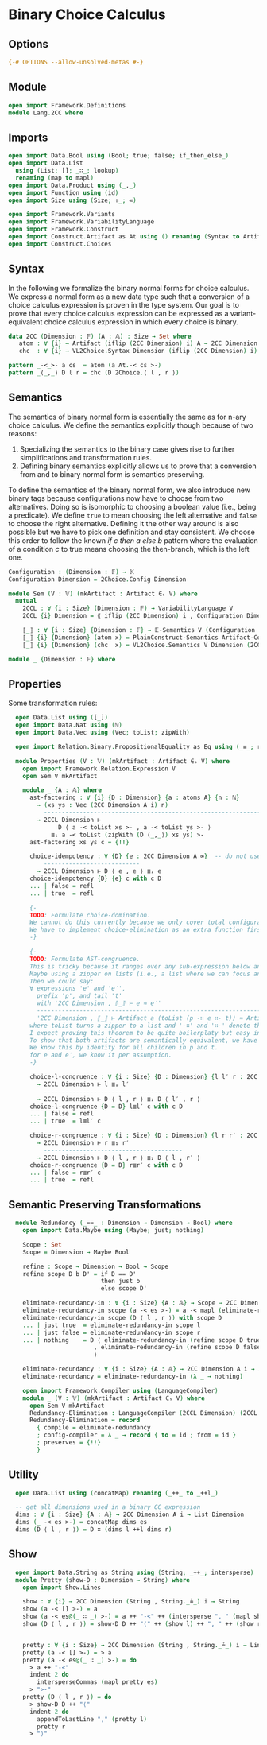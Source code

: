 # Binary Choice Calculus

## Options

```agda
{-# OPTIONS --allow-unsolved-metas #-}
```

## Module

```agda
open import Framework.Definitions
module Lang.2CC where
```

## Imports

```agda
open import Data.Bool using (Bool; true; false; if_then_else_)
open import Data.List
  using (List; []; _∷_; lookup)
  renaming (map to mapl)
open import Data.Product using (_,_)
open import Function using (id)
open import Size using (Size; ↑_; ∞)

open import Framework.Variants
open import Framework.VariabilityLanguage
open import Framework.Construct
open import Construct.Artifact as At using () renaming (Syntax to Artifact; Construct to Artifact-Construct)
open import Construct.Choices
```

## Syntax

In the following we formalize the binary normal forms for choice calculus. We express a normal form as a new data type such that a conversion of a choice calculus expression is proven in the type system. Our goal is to prove that every choice calculus expression can be expressed as a variant-equivalent choice calculus expression in which every choice is binary.

```agda
data 2CC (Dimension : 𝔽) (A : 𝔸) : Size → Set where
   atom : ∀ {i} → Artifact (iflip (2CC Dimension) i) A → 2CC Dimension A (↑ i)
   chc  : ∀ {i} → VL2Choice.Syntax Dimension (iflip (2CC Dimension) i) A → 2CC Dimension A (↑ i)

pattern _-<_>- a cs  = atom (a At.-< cs >-)
pattern _⟨_,_⟩ D l r = chc (D 2Choice.⟨ l , r ⟩)
```

## Semantics

The semantics of binary normal form is essentially the same as for n-ary choice calculus.
We define the semantics explicitly though because of two reasons:

1. Specializing the semantics to the binary case gives rise to further simplifications and transformation rules.
2. Defining binary semantics explicitly allows us to prove that a conversion from and to binary normal form is semantics preserving.

To define the semantics of the binary normal form, we also introduce new binary tags because configurations now have to choose from two alternatives.
Doing so is isomorphic to choosing a boolean value (i.e., being a predicate).
We define `true` to mean choosing the left alternative and `false` to choose the right alternative.
Defining it the other way around is also possible but we have to pick one definition and stay consistent.
We choose this order to follow the known _if c then a else b_ pattern where the evaluation of a condition _c_ to true means choosing the then-branch, which is the left one.
```agda
Configuration : (Dimension : 𝔽) → 𝕂
Configuration Dimension = 2Choice.Config Dimension

module Sem (V : 𝕍) (mkArtifact : Artifact ∈ₛ V) where
  mutual
    2CCL : ∀ {i : Size} (Dimension : 𝔽) → VariabilityLanguage V
    2CCL {i} Dimension = ⟪ iflip (2CC Dimension) i , Configuration Dimension , ⟦_⟧ ⟫

    ⟦_⟧ : ∀ {i : Size} {Dimension : 𝔽} → 𝔼-Semantics V (Configuration Dimension) (iflip (2CC Dimension) i)
    ⟦_⟧ {i} {Dimension} (atom x) = PlainConstruct-Semantics Artifact-Construct mkArtifact (2CCL Dimension) x
    ⟦_⟧ {i} {Dimension} (chc  x) = VL2Choice.Semantics V Dimension (2CCL Dimension) id x
```

```agda
module _ {Dimension : 𝔽} where
```

## Properties

Some transformation rules:
```agda
  open Data.List using ([_])
  open import Data.Nat using (ℕ)
  open import Data.Vec using (Vec; toList; zipWith)

  open import Relation.Binary.PropositionalEquality as Eq using (_≡_; refl)

  module Properties (V : 𝕍) (mkArtifact : Artifact ∈ₛ V) where
    open import Framework.Relation.Expression V
    open Sem V mkArtifact

    module _ {A : 𝔸} where
      ast-factoring : ∀ {i} {D : Dimension} {a : atoms A} {n : ℕ}
        → (xs ys : Vec (2CC Dimension A i) n)
          -------------------------------------------------------------------------------------
        → 2CCL Dimension ⊢
              D ⟨ a -< toList xs >- , a -< toList ys >- ⟩
            ≣₁ a -< toList (zipWith (D ⟨_,_⟩) xs ys) >-
      ast-factoring xs ys c = {!!}

      choice-idempotency : ∀ {D} {e : 2CC Dimension A ∞}  -- do not use ∞ here?
          ---------------------------
        → 2CCL Dimension ⊢ D ⟨ e , e ⟩ ≣₁ e
      choice-idempotency {D} {e} c with c D
      ... | false = refl
      ... | true  = refl

      {-
      TODO: Formulate choice-domination.
      We cannot do this currently because we only cover total configurations so far.
      We have to implement choice-elimination as an extra function first.
      -}

      {-
      TODO: Formulate AST-congruence.
      This is tricky because it ranges over any sub-expression below an artifact (i.e., an arbitrary element in that list).
      Maybe using a zipper on lists (i.e., a list where we can focus any element except for just the head) is what we want here.
      Then we could say:
      ∀ expressions 'e' and 'e′',
        prefix 'p', and tail 't'
        with '2CC Dimension , ⟦_⟧ ⊢ e ≈ e′'
        -----------------------------------------------------------------------------------
        '2CC Dimension , ⟦_⟧ ⊢ Artifact a (toList (p -∷ e ∷- t)) ≈ Artifact a (toList (p -∷ e′ ∷- t))'
      where toList turns a zipper to a list and '-∷' and '∷-' denote the focus location behind the prefix and before the tail in the zipper.
      I expect proving this theorem to be quite boilerplaty but easy in theory:
      To show that both artifacts are semantically equivalent, we have to show that all the child nodes remain semantically equal.
      We know this by identity for all children in p and t.
      for e and e′, we know it per assumption.
      -}

      choice-l-congruence : ∀ {i : Size} {D : Dimension} {l l′ r : 2CC Dimension A i}
        → 2CCL Dimension ⊢ l ≣₁ l′
          ---------------------------------------
        → 2CCL Dimension ⊢ D ⟨ l , r ⟩ ≣₁ D ⟨ l′ , r ⟩
      choice-l-congruence {D = D} l≣l′ c with c D
      ... | false = refl
      ... | true  = l≣l′ c

      choice-r-congruence : ∀ {i : Size} {D : Dimension} {l r r′ : 2CC Dimension A i}
        → 2CCL Dimension ⊢ r ≣₁ r′
          ---------------------------------------
        → 2CCL Dimension ⊢ D ⟨ l , r ⟩ ≣₁ D ⟨ l , r′ ⟩
      choice-r-congruence {D = D} r≣r′ c with c D
      ... | false = r≣r′ c
      ... | true  = refl
```

## Semantic Preserving Transformations

```agda
  module Redundancy (_==_ : Dimension → Dimension → Bool) where
    open import Data.Maybe using (Maybe; just; nothing)

    Scope : Set
    Scope = Dimension → Maybe Bool

    refine : Scope → Dimension → Bool → Scope
    refine scope D b D' = if D == D'
                          then just b
                          else scope D'

    eliminate-redundancy-in : ∀ {i : Size} {A : 𝔸} → Scope → 2CC Dimension A i → 2CC Dimension A ∞
    eliminate-redundancy-in scope (a -< es >-) = a -< mapl (eliminate-redundancy-in scope) es >-
    eliminate-redundancy-in scope (D ⟨ l , r ⟩) with scope D
    ... | just true  = eliminate-redundancy-in scope l
    ... | just false = eliminate-redundancy-in scope r
    ... | nothing    = D ⟨ eliminate-redundancy-in (refine scope D true ) l
                        , eliminate-redundancy-in (refine scope D false) r
                        ⟩

    eliminate-redundancy : ∀ {i : Size} {A : 𝔸} → 2CC Dimension A i → 2CC Dimension A ∞
    eliminate-redundancy = eliminate-redundancy-in (λ _ → nothing)

    open import Framework.Compiler using (LanguageCompiler)
    module _ (V : 𝕍) (mkArtifact : Artifact ∈ₛ V) where
      open Sem V mkArtifact
      Redundancy-Elimination : LanguageCompiler (2CCL Dimension) (2CCL Dimension)
      Redundancy-Elimination = record
        { compile = eliminate-redundancy
        ; config-compiler = λ _ → record { to = id ; from = id }
        ; preserves = {!!}
        }
```

## Utility

```agda
  open Data.List using (concatMap) renaming (_++_ to _++l_)

  -- get all dimensions used in a binary CC expression
  dims : ∀ {i : Size} {A : 𝔸} → 2CC Dimension A i → List Dimension
  dims (_ -< es >-) = concatMap dims es
  dims (D ⟨ l , r ⟩) = D ∷ (dims l ++l dims r)
```

## Show

```agda
  open import Data.String as String using (String; _++_; intersperse)
  module Pretty (show-D : Dimension → String) where
    open import Show.Lines

    show : ∀ {i} → 2CC Dimension (String , String._≟_) i → String
    show (a -< [] >-) = a
    show (a -< es@(_ ∷ _) >-) = a ++ "-<" ++ (intersperse ", " (mapl show es)) ++ ">-"
    show (D ⟨ l , r ⟩) = show-D D ++ "⟨" ++ (show l) ++ ", " ++ (show r) ++ "⟩"


    pretty : ∀ {i : Size} → 2CC Dimension (String , String._≟_) i → Lines
    pretty (a -< [] >-) = > a
    pretty (a -< es@(_ ∷ _) >-) = do
      > a ++ "-<"
      indent 2 do
        intersperseCommas (mapl pretty es)
      > ">-"
    pretty (D ⟨ l , r ⟩) = do
      > show-D D ++ "⟨"
      indent 2 do
        appendToLastLine "," (pretty l)
        pretty r
      > "⟩"
```
